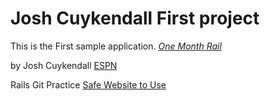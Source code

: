 # Josh Cuykendall First project

This is the First sample application.
[*One Month Rail*](http://onemonthrails.com)

by Josh Cuykendall [ESPN](http://espn.com)

Rails Git Practice [Safe Website to Use](http://sex.com)